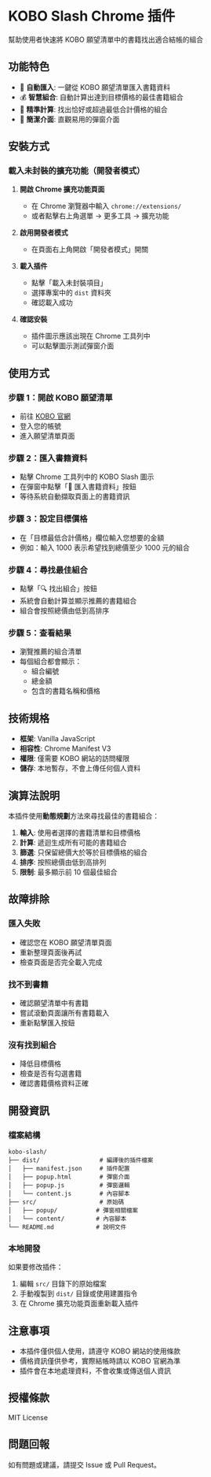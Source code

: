 # KOBO Slash Chrome 插件

幫助使用者快速將 KOBO 願望清單中的書籍找出適合結帳的組合

## 功能特色

- 🔄 **自動匯入**: 一鍵從 KOBO 願望清單匯入書籍資料
- 💰 **智慧組合**: 自動計算出達到目標價格的最佳書籍組合
- 🎯 **精準計算**: 找出恰好或超過最低合計價格的組合
- 📱 **簡潔介面**: 直觀易用的彈窗介面

## 安裝方式

### 載入未封裝的擴充功能（開發者模式）

1. **開啟 Chrome 擴充功能頁面**
   - 在 Chrome 瀏覽器中輸入 `chrome://extensions/`
   - 或者點擊右上角選單 → 更多工具 → 擴充功能

2. **啟用開發者模式**
   - 在頁面右上角開啟「開發者模式」開關

3. **載入插件**
   - 點擊「載入未封裝項目」
   - 選擇專案中的 `dist` 資料夾
   - 確認載入成功

4. **確認安裝**
   - 插件圖示應該出現在 Chrome 工具列中
   - 可以點擊圖示測試彈窗介面

## 使用方式

### 步驟 1：開啟 KOBO 願望清單
- 前往 [KOBO 官網](https://www.kobo.com)
- 登入您的帳號
- 進入願望清單頁面

### 步驟 2：匯入書籍資料
- 點擊 Chrome 工具列中的 KOBO Slash 圖示
- 在彈窗中點擊「🔄 匯入書籍資料」按鈕
- 等待系統自動擷取頁面上的書籍資訊

### 步驟 3：設定目標價格
- 在「目標最低合計價格」欄位輸入您想要的金額
- 例如：輸入 1000 表示希望找到總價至少 1000 元的組合

### 步驟 4：尋找最佳組合
- 點擊「🔍 找出組合」按鈕
- 系統會自動計算並顯示推薦的書籍組合
- 組合會按照總價由低到高排序

### 步驟 5：查看結果
- 瀏覽推薦的組合清單
- 每個組合都會顯示：
  - 組合編號
  - 總金額
  - 包含的書籍名稱和價格

## 技術規格

- **框架**: Vanilla JavaScript
- **相容性**: Chrome Manifest V3
- **權限**: 僅需要 KOBO 網站的訪問權限
- **儲存**: 本地暫存，不會上傳任何個人資料

## 演算法說明

本插件使用**動態規劃**方法來尋找最佳的書籍組合：

1. **輸入**: 使用者選擇的書籍清單和目標價格
2. **計算**: 遞迴生成所有可能的書籍組合
3. **篩選**: 只保留總價大於等於目標價格的組合
4. **排序**: 按照總價由低到高排列
5. **限制**: 最多顯示前 10 個最佳組合

## 故障排除

### 匯入失敗
- 確認您在 KOBO 願望清單頁面
- 重新整理頁面後再試
- 檢查頁面是否完全載入完成

### 找不到書籍
- 確認願望清單中有書籍
- 嘗試滾動頁面讓所有書籍載入
- 重新點擊匯入按鈕

### 沒有找到組合
- 降低目標價格
- 檢查是否有勾選書籍
- 確認書籍價格資料正確

## 開發資訊

### 檔案結構
```
kobo-slash/
├── dist/                 # 編譯後的插件檔案
│   ├── manifest.json     # 插件配置
│   ├── popup.html        # 彈窗介面
│   ├── popup.js          # 彈窗邏輯
│   └── content.js        # 內容腳本
├── src/                  # 原始碼
│   ├── popup/           # 彈窗相關檔案
│   └── content/         # 內容腳本
└── README.md            # 說明文件
```

### 本地開發
如果要修改插件：

1. 編輯 `src/` 目錄下的原始檔案
2. 手動複製到 `dist/` 目錄或使用建置指令
3. 在 Chrome 擴充功能頁面重新載入插件

## 注意事項

- 本插件僅供個人使用，請遵守 KOBO 網站的使用條款
- 價格資訊僅供參考，實際結帳時請以 KOBO 官網為準
- 插件會在本地處理資料，不會收集或傳送個人資訊

## 授權條款

MIT License

## 問題回報

如有問題或建議，請提交 Issue 或 Pull Request。
